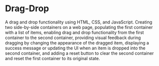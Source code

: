 # Drag-Drop
A drag and drop functionality using HTML, CSS, and JavaScript.
Creating two side-by-side containers on a web page, populating the first container with a list of items, enabling drag and drop functionality from the first container to the second container, providing visual feedback during dragging by changing the appearance of the dragged item, displaying a success message or updating the UI when an item is dropped into the second container, and adding a reset button to clear the second container and reset the first container to its original state.
